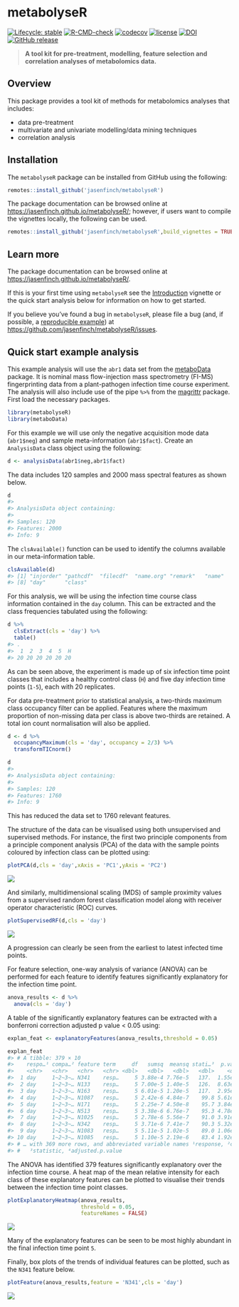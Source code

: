 
<!-- README.md is generated from README.Rmd. Please edit that file -->

# metabolyseR

<!-- badges: start -->

[![Lifecycle:
stable](https://img.shields.io/badge/lifecycle-stable-brightgreen.svg)](https://lifecycle.r-lib.org/articles/stages.html#stable)
[![R-CMD-check](https://github.com/jasenfinch/metabolyseR/actions/workflows/R-CMD-check.yaml/badge.svg)](https://github.com/jasenfinch/metabolyseR/actions/workflows/R-CMD-check.yaml)
[![codecov](https://codecov.io/gh/jasenfinch/metabolyseR/branch/master/graph/badge.svg)](https://codecov.io/gh/jasenfinch/metabolyseR/branch/master)
[![license](https://img.shields.io/badge/license-GNU%20GPL%20v3.0-blue.svg)](https://github.com/jasenfinch/metabolyseR/blob/master/DESCRIPTION)
[![DOI](https://zenodo.org/badge/88983134.svg)](https://zenodo.org/badge/latestdoi/88983134)
[![GitHub
release](https://img.shields.io/github/release/jasenfinch/metabolyseR.svg)](https://GitHub.com/jasenfinch/metabolyseR/releases/)
<!-- badges: end -->

> **A tool kit for pre-treatment, modelling, feature selection and
> correlation analyses of metabolomics data.**

## Overview

This package provides a tool kit of methods for metabolomics analyses
that includes:

- data pre-treatment
- multivariate and univariate modelling/data mining techniques
- correlation analysis

## Installation

The `metabolyseR` package can be installed from GitHub using the
following:

``` r
remotes::install_github('jasenfinch/metabolyseR')
```

The package documentation can be browsed online at
<https://jasenfinch.github.io/metabolyseR/>; however, if users want to
compile the vignettes locally, the following can be used.

``` r
remotes::install_github('jasenfinch/metabolyseR',build_vignettes = TRUE,dependencies = TRUE)
```

## Learn more

The package documentation can be browsed online at
<https://jasenfinch.github.io/metabolyseR/>.

If this is your first time using `metabolyseR` see the
[Introduction](https://jasenfinch.github.io/metabolyseR/articles/metabolyseR.html)
vignette or the quick start analysis below for information on how to get
started.

If you believe you’ve found a bug in `metabolyseR`, please file a bug
(and, if possible, a [reproducible
example](https://reprex.tidyverse.org)) at
<https://github.com/jasenfinch/metabolyseR/issues>.

## Quick start example analysis

This example analysis will use the `abr1` data set from the
[metaboData](https://aberhrml.github.io/metaboData/) package. It is
nominal mass flow-injection mass spectrometry (FI-MS) fingerprinting
data from a plant-pathogen infection time course experiment. The
analysis will also include use of the pipe `%>%` from the
[magrittr](https://magrittr.tidyverse.org/) package. First load the
necessary packages.

``` r
library(metabolyseR)
library(metaboData)
```

For this example we will use only the negative acquisition mode data
(`abr1$neg`) and sample meta-information (`abr1$fact`). Create an
`AnalysisData` class object using the following:

``` r
d <- analysisData(abr1$neg,abr1$fact)
```

The data includes 120 samples and 2000 mass spectral features as shown
below.

``` r
d
#> 
#> AnalysisData object containing:
#> 
#> Samples: 120 
#> Features: 2000 
#> Info: 9
```

The `clsAvailable()` function can be used to identify the columns
available in our meta-information table.

``` r
clsAvailable(d)
#> [1] "injorder" "pathcdf"  "filecdf"  "name.org" "remark"   "name"     "rep"     
#> [8] "day"      "class"
```

For this analysis, we will be using the infection time course class
information contained in the `day` column. This can be extracted and the
class frequencies tabulated using the following:

``` r
d %>%
  clsExtract(cls = 'day') %>%
  table()
#> .
#>  1  2  3  4  5  H 
#> 20 20 20 20 20 20
```

As can be seen above, the experiment is made up of six infection time
point classes that includes a healthy control class (`H`) and five day
infection time points (`1-5`), each with 20 replicates.

For data pre-treatment prior to statistical analysis, a two-thirds
maximum class occupancy filter can be applied. Features where the
maximum proportion of non-missing data per class is above two-thirds are
retained. A total ion count normalisation will also be applied.

``` r
d <- d %>%
  occupancyMaximum(cls = 'day', occupancy = 2/3) %>%
  transformTICnorm()
```

``` r
d
#> 
#> AnalysisData object containing:
#> 
#> Samples: 120 
#> Features: 1760 
#> Info: 9
```

This has reduced the data set to 1760 relevant features.

The structure of the data can be visualised using both unsupervised and
supervised methods. For instance, the first two principle components
from a principle component analysis (PCA) of the data with the sample
points coloured by infection class can be plotted using:

``` r
plotPCA(d,cls = 'day',xAxis = 'PC1',yAxis = 'PC2')
```

<img src="man/figures/README-pca-1.png" style="display: block; margin: auto;" />

And similarly, multidimensional scaling (MDS) of sample proximity values
from a supervised random forest classification model along with receiver
operator characteristic (ROC) curves.

``` r
plotSupervisedRF(d,cls = 'day')
```

<img src="man/figures/README-supervised_RF-1.png" style="display: block; margin: auto;" />

A progression can clearly be seen from the earliest to latest infected
time points.

For feature selection, one-way analysis of variance (ANOVA) can be
performed for each feature to identify features significantly
explanatory for the infection time point.

``` r
anova_results <- d %>%
  anova(cls = 'day')
```

A table of the significantly explanatory features can be extracted with
a bonferroni correction adjusted p value \< 0.05 using:

``` r
explan_feat <- explanatoryFeatures(anova_results,threshold = 0.05)
```

``` r
explan_feat
#> # A tibble: 379 × 10
#>    respo…¹ compa…² feature term     df   sumsq  meansq stati…³  p.value adjust…⁴
#>    <chr>   <chr>   <chr>   <chr> <dbl>   <dbl>   <dbl>   <dbl>    <dbl>    <dbl>
#>  1 day     1~2~3~… N341    resp…     5 3.88e-4 7.76e-5   137.  1.55e-46 2.73e-43
#>  2 day     1~2~3~… N133    resp…     5 7.00e-5 1.40e-5   126.  8.63e-45 1.52e-41
#>  3 day     1~2~3~… N163    resp…     5 6.01e-5 1.20e-5   117.  2.95e-43 5.19e-40
#>  4 day     1~2~3~… N1087   resp…     5 2.42e-6 4.84e-7    99.8 5.61e-40 9.88e-37
#>  5 day     1~2~3~… N171    resp…     5 2.25e-7 4.50e-8    95.7 3.84e-39 6.75e-36
#>  6 day     1~2~3~… N513    resp…     5 3.38e-6 6.76e-7    95.3 4.78e-39 8.41e-36
#>  7 day     1~2~3~… N1025   resp…     5 2.78e-6 5.56e-7    91.0 3.91e-38 6.87e-35
#>  8 day     1~2~3~… N342    resp…     5 3.71e-6 7.41e-7    90.3 5.32e-38 9.36e-35
#>  9 day     1~2~3~… N1083   resp…     5 5.11e-5 1.02e-5    89.0 1.06e-37 1.87e-34
#> 10 day     1~2~3~… N1085   resp…     5 1.10e-5 2.19e-6    83.4 1.92e-36 3.37e-33
#> # … with 369 more rows, and abbreviated variable names ¹​response, ²​comparison,
#> #   ³​statistic, ⁴​adjusted.p.value
```

The ANOVA has identified 379 features significantly explanatory over the
infection time course. A heat map of the mean relative intensity for
each class of these explanatory features can be plotted to visualise
their trends between the infection time point classes.

``` r
plotExplanatoryHeatmap(anova_results,
                       threshold = 0.05,
                       featureNames = FALSE)
```

<img src="man/figures/README-rf_heatmap-1.png" style="display: block; margin: auto;" />

Many of the explanatory features can be seen to be most highly abundant
in the final infection time point `5`.

Finally, box plots of the trends of individual features can be plotted,
such as the `N341` feature below.

``` r
plotFeature(anova_results,feature = 'N341',cls = 'day')
```

<img src="man/figures/README-feature_plot-1.png" style="display: block; margin: auto;" />
